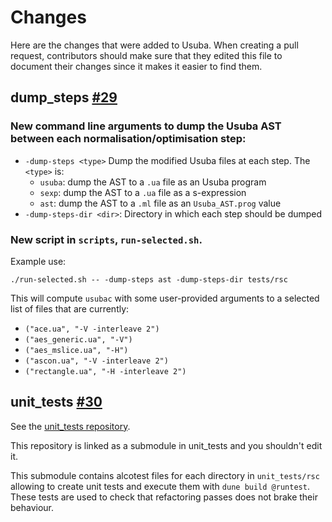 # Changes

Here are the changes that were added to Usuba. When creating a pull request, contributors should make sure that they edited this file to document their changes since it makes it easier to find them.

## dump_steps [#29](https://github.com/usubalang/usuba/pull/29)

### New command line arguments to dump the Usuba AST between each normalisation/optimisation step:

- `-dump-steps <type>` Dump the modified Usuba files at each step. The `<type>` is:
  - `usuba`: dump the AST to a `.ua` file as an Usuba program
  - `sexp`: dump the AST to a `.ua` file as a s-expression
  - `ast`: dump the AST to a `.ml` file as an `Usuba_AST.prog` value
- `-dump-steps-dir <dir>`: Directory in which each step should be dumped

### New script in `scripts`, `run-selected.sh`.

Example use:

`./run-selected.sh -- -dump-steps ast -dump-steps-dir tests/rsc`

This will compute `usubac` with some user-provided arguments to a selected list of files that are currently:
- `("ace.ua", "-V -interleave 2")`
- `("aes_generic.ua", "-V")`
- `("aes_mslice.ua", "-H")`
- `("ascon.ua", "-V -interleave 2")`
- `("rectangle.ua", "-H -interleave 2")`

## unit_tests [#30](https://github.com/usubalang/usuba/pull/30)

See the [unit_tests repository](https://github.com/usubalang/unit_tests/commit/2cf99de7ea4b3a49841f14f5e0d40ff141885792).

This repository is linked as a submodule in unit_tests and you shouldn't edit it.

This submodule contains alcotest files for each directory in `unit_tests/rsc` allowing to create unit tests and execute them with `dune build @runtest`. These tests are used to check that refactoring passes does not brake their behaviour.
